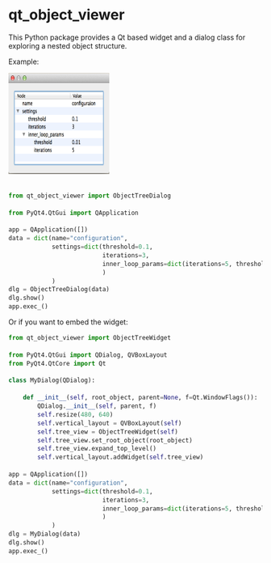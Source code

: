 # qt_object_viewer

This Python package provides a Qt based widget and a dialog class for exploring a
nested object structure.

Example:

<img src="https://github.com/uweschmitt/qt_object_viewer/raw/master/screenshot.png" width="200px" height="200px" />

```python

from qt_object_viewer import ObjectTreeDialog

from PyQt4.QtGui import QApplication

app = QApplication([])
data = dict(name="configuration",
            settings=dict(threshold=0.1,
                          iterations=3,
                          inner_loop_params=dict(iterations=5, threshold=.01)
                          )
            )
dlg = ObjectTreeDialog(data)
dlg.show()
app.exec_()
```

Or if you want to embed the widget:

```python
from qt_object_viewer import ObjectTreeWidget

from PyQt4.QtGui import QDialog, QVBoxLayout
from PyQt4.QtCore import Qt

class MyDialog(QDialog):

    def __init__(self, root_object, parent=None, f=Qt.WindowFlags()):
        QDialog.__init__(self, parent, f)
        self.resize(480, 640)
        self.vertical_layout = QVBoxLayout(self)
        self.tree_view = ObjectTreeWidget(self)
        self.tree_view.set_root_object(root_object)
        self.tree_view.expand_top_level()
        self.vertical_layout.addWidget(self.tree_view)

app = QApplication([])
data = dict(name="configuration",
            settings=dict(threshold=0.1,
                          iterations=3,
                          inner_loop_params=dict(iterations=5, threshold=.01)
                          )
            )
dlg = MyDialog(data)
dlg.show()
app.exec_()
```

